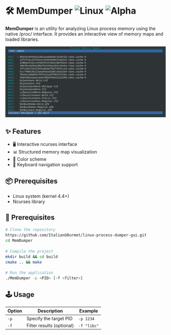 # 🛠️ MemDumper ![Linux](https://img.shields.io/badge/Platform-Linux-only-blue) ![Alpha](https://img.shields.io/badge/Status-Alpha-red)

**MemDumper** is an utility for analyzing Linux process memory using the native /proc/ interface. It provides an interactive view of memory maps and loaded libraries.

![Screenshot](screenshot.png)

## ✨ Features
- 🖥️ Interactive ncurses interface
- 📊 Structured memory map visualization
- 🎨 Color scheme
- 📁 Keyboard navigation support

## 📦 Prerequisites
- Linux system (kernel 4.4+)
- Ncurses library

## 🚀 Prerequisites
```bash
# Clone the repository
https://github.com/ItalianG0urmet/linux-process-dumper-gui.git
cd MemDumper

# Compile the project
mkdir build && cd build
cmake .. && make

# Run the application
./MemDumper -p <PID> [-f <filter>]
```
## 🕹️ Usage
| Option  | Description                | 	Example                 |
|---------|----------------------------|--------------------------|
| `-p`    | 	Specify the target PID    | `-p 1234`               |
| `-f`    |   Filter results (optional) | `-f "libc"`             |

